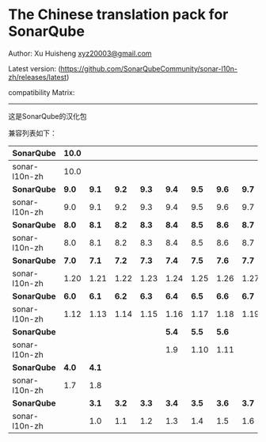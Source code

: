 The Chinese translation pack for SonarQube
=======

Author: Xu Huisheng <xyz20003@gmail.com>

Latest version: (https://github.com/SonarQubeCommunity/sonar-l10n-zh/releases/latest)

compatibility Matrix:

---

这是SonarQube的汉化包

兼容列表如下：

**SonarQube** |**10.0**|        |        |        |        |        |        |        |        |        |
--------------|--------|--------|--------|--------|--------|--------|--------|--------|--------|--------|
sonar-l10n-zh |10.0    |        |        |        |        |        |        |        |        |        |
**SonarQube** |**9.0** |**9.1** |**9.2** |**9.3** |**9.4** |**9.5** |**9.6** |**9.7** |**9.8** |**9.9** |
sonar-l10n-zh |9.0     |9.1     |9.2     |9.3     |9.4     |9.5     |9.6     |9.7     |9.8     |9.9     |
**SonarQube** |**8.0** |**8.1** |**8.2** |**8.3** |**8.4** |**8.5** |**8.6** |**8.7** |**8.8** |**8.9** |
sonar-l10n-zh |8.0     |8.1     |8.2     |8.3     |8.4     |8.5     |8.6     |8.7     |8.8     |8.9     |
**SonarQube** |**7.0** |**7.1** |**7.2** |**7.3** |**7.4** |**7.5** |**7.6** |**7.7** |**7.8** |**7.9** |
sonar-l10n-zh |1.20    |1.21    |1.22    |1.23    |1.24    |1.25    |1.26    |1.27    |1.28    |1.29    |
**SonarQube** |**6.0** |**6.1** |**6.2** |**6.3** |**6.4** |**6.5** |**6.6** |**6.7** |        |        |
sonar-l10n-zh |1.12    |1.13    |1.14    |1.15    |1.16    |1.17    |1.18    |1.19    |        |        |
**SonarQube** |        |        |        |        |**5.4** |**5.5** |**5.6** |        |        |        |
sonar-l10n-zh |        |        |        |        |1.9     |1.10    |1.11    |        |        |        |
**SonarQube** |**4.0** |**4.1** |        |        |        |        |        |        |        |        |
sonar-l10n-zh |1.7     |1.8     |        |        |        |        |        |        |        |        |
**SonarQube** |        |**3.1** |**3.2** |**3.3** |**3.4** |**3.5** |**3.6** |**3.7** |        |        |
sonar-l10n-zh |        |1.0     |1.1     |1.2     |1.3     |1.4     |1.5     |1.6     |        |        |

